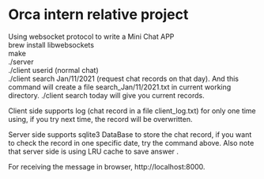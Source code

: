 # Orca intern relative project
Using websocket protocol to write a Mini Chat APP\
brew install libwebsockets\
make\
./server\
./client userid (normal chat) \
./client search Jan/11/2021 (request chat records on that day). And this command will create a file search_Jan/11/2021.txt in current working directory.
./client search today will give you current records.

Client side supports log (chat record in a file client_log.txt) for only one time using, if you try next 
time, the record will be overwritten.

Server side supports sqlite3 DataBase to store the chat record, if you want to 
check the record in one specific date, try the command above. Also note that server side is using LRU
cache to save answer .

For receiving the message in browser, http://localhost:8000.
